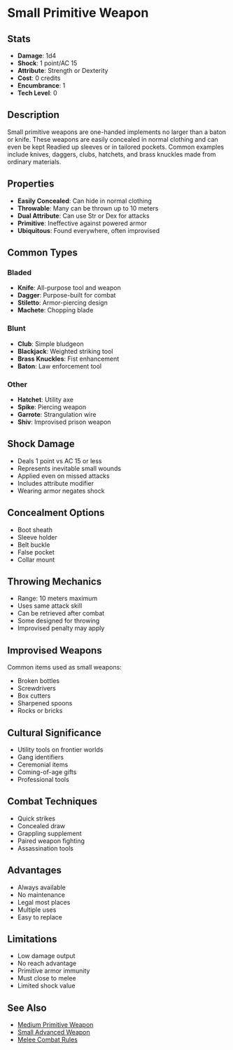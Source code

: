 # Small Primitive Weapon

## Stats
- **Damage**: 1d4
- **Shock**: 1 point/AC 15
- **Attribute**: Strength or Dexterity
- **Cost**: 0 credits
- **Encumbrance**: 1
- **Tech Level**: 0

## Description
Small primitive weapons are one-handed implements no larger than a baton or knife. These weapons are easily concealed in normal clothing and can even be kept Readied up sleeves or in tailored pockets. Common examples include knives, daggers, clubs, hatchets, and brass knuckles made from ordinary materials.

## Properties
- **Easily Concealed**: Can hide in normal clothing
- **Throwable**: Many can be thrown up to 10 meters
- **Dual Attribute**: Can use Str or Dex for attacks
- **Primitive**: Ineffective against powered armor
- **Ubiquitous**: Found everywhere, often improvised

## Common Types
### Bladed
- **Knife**: All-purpose tool and weapon
- **Dagger**: Purpose-built for combat
- **Stiletto**: Armor-piercing design
- **Machete**: Chopping blade

### Blunt
- **Club**: Simple bludgeon
- **Blackjack**: Weighted striking tool
- **Brass Knuckles**: Fist enhancement
- **Baton**: Law enforcement tool

### Other
- **Hatchet**: Utility axe
- **Spike**: Piercing weapon
- **Garrote**: Strangulation wire
- **Shiv**: Improvised prison weapon

## Shock Damage
- Deals 1 point vs AC 15 or less
- Represents inevitable small wounds
- Applied even on missed attacks
- Includes attribute modifier
- Wearing armor negates shock

## Concealment Options
- Boot sheath
- Sleeve holder
- Belt buckle
- False pocket
- Collar mount

## Throwing Mechanics
- Range: 10 meters maximum
- Uses same attack skill
- Can be retrieved after combat
- Some designed for throwing
- Improvised penalty may apply

## Improvised Weapons
Common items used as small weapons:
- Broken bottles
- Screwdrivers
- Box cutters
- Sharpened spoons
- Rocks or bricks

## Cultural Significance
- Utility tools on frontier worlds
- Gang identifiers
- Ceremonial items
- Coming-of-age gifts
- Professional tools

## Combat Techniques
- Quick strikes
- Concealed draw
- Grappling supplement
- Paired weapon fighting
- Assassination tools

## Advantages
- Always available
- No maintenance
- Legal most places
- Multiple uses
- Easy to replace

## Limitations
- Low damage output
- No reach advantage
- Primitive armor immunity
- Must close to melee
- Limited shock value

## See Also
- [Medium Primitive Weapon](medium-primitive-weapon.md)
- [Small Advanced Weapon](small-advanced-weapon.md)
- [Melee Combat Rules](../../../combat-rules/melee-combat.md)